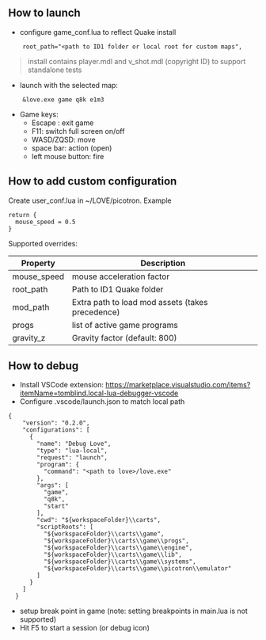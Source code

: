 ## How to launch

- configure game_conf.lua to reflect Quake install
```
    root_path="<path to ID1 folder or local root for custom maps",
```
> install contains player.mdl and v_shot.mdl (copyright ID) to support standalone tests

- launch with the selected map:
```
    &love.exe game q8k e1m3
```

- Game keys:
  - Escape : exit game
  - F11: switch full screen on/off
  - WASD/ZQSD: move
  - space bar: action (open)
  - left mouse button: fire

## How to add custom configuration

Create user_conf.lua in ~/LOVE/picotron. Example

```
return {
  mouse_speed = 0.5
}
```

Supported overrides:

| Property    | Description |
| ----------- | ----------- |
| mouse_speed | mouse acceleration factor |
| root_path   | Path to ID1 Quake folder |
| mod_path | Extra path to load mod assets (takes precedence) |
| progs | list of active game programs |
| gravity_z | Gravity factor (default: 800) |

## How to debug

- Install VSCode extension: https://marketplace.visualstudio.com/items?itemName=tomblind.local-lua-debugger-vscode
- Configure .vscode/launch.json to match local path

```
{
    "version": "0.2.0",
    "configurations": [
      {
        "name": "Debug Love",
        "type": "lua-local",
        "request": "launch",
        "program": {
          "command": "<path to love>/love.exe"
        },
        "args": [
          "game",
          "q8k",
          "start"
        ],
        "cwd": "${workspaceFolder}\\carts",
        "scriptRoots": [
          "${workspaceFolder}\\carts\\game",
          "${workspaceFolder}\\carts\\game\\progs",
          "${workspaceFolder}\\carts\\game\\engine",
          "${workspaceFolder}\\carts\\game\\lib",
          "${workspaceFolder}\\carts\\game\\systems",
          "${workspaceFolder}\\carts\\game\\picotron\\emulator"
        ]
      }
    ]
  }
```

- setup break point in game (note: setting breakpoints in main.lua is not supported)
- Hit F5 to start a session (or debug icon)


